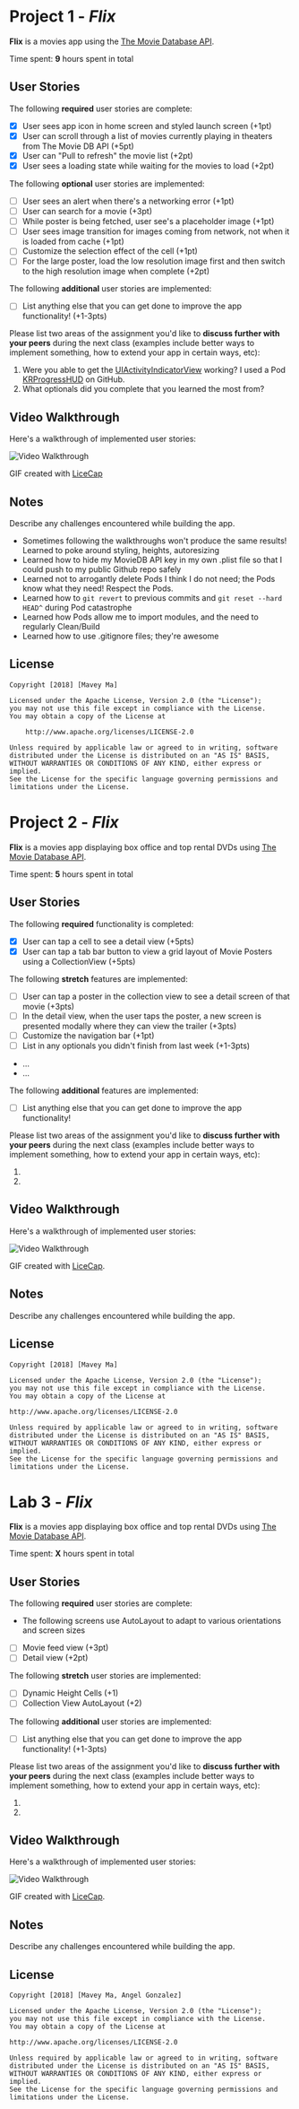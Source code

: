 # Project 1 - *Flix*

**Flix** is a movies app using the [The Movie Database API](http://docs.themoviedb.apiary.io/#).

Time spent: **9** hours spent in total

## User Stories

The following **required** user stories are complete:

- [x] User sees app icon in home screen and styled launch screen (+1pt)
- [x] User can scroll through a list of movies currently playing in theaters from The Movie DB API (+5pt)
- [x] User can "Pull to refresh" the movie list (+2pt)
- [x] User sees a loading state while waiting for the movies to load (+2pt)

The following **optional** user stories are implemented:

- [ ] User sees an alert when there's a networking error (+1pt)
- [ ] User can search for a movie (+3pt)
- [ ] While poster is being fetched, user see's a placeholder image (+1pt)
- [ ] User sees image transition for images coming from network, not when it is loaded from cache (+1pt)
- [ ] Customize the selection effect of the cell (+1pt)
- [ ] For the large poster, load the low resolution image first and then switch to the high resolution image when complete (+2pt)

The following **additional** user stories are implemented:

- [ ] List anything else that you can get done to improve the app functionality! (+1-3pts)

Please list two areas of the assignment you'd like to **discuss further with your peers** during the next class (examples include better ways to implement something, how to extend your app in certain ways, etc):

1. Were you able to get the [UIActivityIndicatorView](https://guides.codepath.com/ios/Using-UIActivityIndicatorView) working? I used a Pod [KRProgressHUD](https://github.com/krimpedance/KRProgressHUD) on GitHub.  
2. What optionals did you complete that you learned the most from?

## Video Walkthrough

Here's a walkthrough of implemented user stories:

<img src='https://i.imgur.com/uXYonf1.gif' title='Video Walkthrough' width='' alt='Video Walkthrough' />

GIF created with [LiceCap](http://www.cockos.com/licecap/)

## Notes

Describe any challenges encountered while building the app.
* Sometimes following the walkthroughs won't produce the same results! Learned to poke around styling, heights, autoresizing
* Learned how to hide my MovieDB API key in my own .plist file so that I could push to my public Github repo safely
* Learned not to arrogantly delete Pods I think I do not need; the Pods know what they need! Respect the Pods.
* Learned how to `git revert` to previous commits and `git reset --hard HEAD^` during Pod catastrophe
* Learned how Pods allow me to import modules, and the need to regularly Clean/Build
* Learned how to use .gitignore files; they're awesome


## License

    Copyright [2018] [Mavey Ma]

    Licensed under the Apache License, Version 2.0 (the "License");
    you may not use this file except in compliance with the License.
    You may obtain a copy of the License at

        http://www.apache.org/licenses/LICENSE-2.0

    Unless required by applicable law or agreed to in writing, software
    distributed under the License is distributed on an "AS IS" BASIS,
    WITHOUT WARRANTIES OR CONDITIONS OF ANY KIND, either express or implied.
    See the License for the specific language governing permissions and
    limitations under the License.

# Project 2 - *Flix*

**Flix** is a movies app displaying box office and top rental DVDs using [The Movie Database API](http://docs.themoviedb.apiary.io/#).

Time spent: **5** hours spent in total

## User Stories

The following **required** functionality is completed:

- [x] User can tap a cell to see a detail view (+5pts)
- [x] User can tap a tab bar button to view a grid layout of Movie Posters using a CollectionView (+5pts)

The following **stretch** features are implemented:

- [ ] User can tap a poster in the collection view to see a detail screen of that movie (+3pts)
- [ ] In the detail view, when the user taps the poster, a new screen is presented modally where they can view the trailer (+3pts)
- [ ] Customize the navigation bar (+1pt)
- [ ] List in any optionals you didn't finish from last week (+1-3pts)
- ...
- ...

The following **additional** features are implemented:

- [ ] List anything else that you can get done to improve the app functionality!

Please list two areas of the assignment you'd like to **discuss further with your peers** during the next class (examples include better ways to implement something, how to extend your app in certain ways, etc):

1.
2.

## Video Walkthrough

Here's a walkthrough of implemented user stories:

<img src='https://i.imgur.com/UvameA7.gif' title='Video Walkthrough' width='' alt='Video Walkthrough' />

GIF created with [LiceCap](http://www.cockos.com/licecap/).

## Notes

Describe any challenges encountered while building the app.

## License

    Copyright [2018] [Mavey Ma]

    Licensed under the Apache License, Version 2.0 (the "License");
    you may not use this file except in compliance with the License.
    You may obtain a copy of the License at

    http://www.apache.org/licenses/LICENSE-2.0

    Unless required by applicable law or agreed to in writing, software
    distributed under the License is distributed on an "AS IS" BASIS,
    WITHOUT WARRANTIES OR CONDITIONS OF ANY KIND, either express or implied.
    See the License for the specific language governing permissions and
    limitations under the License.



  # Lab 3 - *Flix*

  **Flix** is a movies app displaying box office and top rental DVDs using [The Movie Database API](http://docs.themoviedb.apiary.io/#).

  Time spent: **X** hours spent in total

  ## User Stories

  The following **required** user stories are complete:

  - The following screens use AutoLayout to adapt to various orientations and screen sizes
  - [ ] Movie feed view (+3pt)
  - [ ] Detail view (+2pt)

  The following **stretch** user stories are implemented:

  - [ ] Dynamic Height Cells (+1)
  - [ ] Collection View AutoLayout (+2)

  The following **additional** user stories are implemented:

  - [ ] List anything else that you can get done to improve the app functionality! (+1-3pts)

  Please list two areas of the assignment you'd like to **discuss further with your peers** during the next class (examples include better ways to implement something, how to extend your app in certain ways, etc):

  1.
  2.

  ## Video Walkthrough

  Here's a walkthrough of implemented user stories:

  <img src='http://i.imgur.com/link/to/your/gif/file.gif' title='Video Walkthrough' width='' alt='Video Walkthrough' />

  GIF created with [LiceCap](http://www.cockos.com/licecap/).

  ## Notes

  Describe any challenges encountered while building the app.

  ## License

    Copyright [2018] [Mavey Ma, Angel Gonzalez]

    Licensed under the Apache License, Version 2.0 (the "License");
    you may not use this file except in compliance with the License.
    You may obtain a copy of the License at

    http://www.apache.org/licenses/LICENSE-2.0

    Unless required by applicable law or agreed to in writing, software
    distributed under the License is distributed on an "AS IS" BASIS,
    WITHOUT WARRANTIES OR CONDITIONS OF ANY KIND, either express or implied.
    See the License for the specific language governing permissions and
    limitations under the License.
